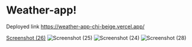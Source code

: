 # Weather-app!

Deployed link   https://weather-app-chi-beige.vercel.app/


[Screenshot (26)](https://user-images.githubusercontent.com/120211978/221576172-3d530841-2da0-4020-bc20-84b1b4ec1e4d.png)
![Screenshot (25)](https://user-images.githubusercontent.com/120211978/221576179-3b504037-2540-4fa6-ab56-249a5b80fdce.png)
![Screenshot (24)](https://user-images.githubusercontent.com/120211978/221576184-14e6be86-6ab3-4a14-a520-f87acd55ab3f.png)
![Screenshot (28)](https://user-images.githubusercontent.com/120211978/221576189-f14e320d-303f-4e44-8615-c949d81ee8e4.png)
